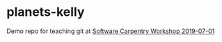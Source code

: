 # planets-kelly
Demo repo for teaching git at [Software Carpentry Workshop 2019-07-01](https://umswc.github.io/2019-07-1-umich)
